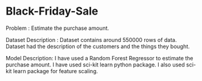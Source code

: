 # Black-Friday-Sale

Problem : 
Estimate the purchase amount.

Dataset Description :
Dataset contains around 550000 rows of data. Dataset had the description of the customers and the things they bought.

Model Description:
I have used a Random Forest Regressor to estimate the purchase amount. I have used sci-kit learn python package. I also used sci-kit learn package for feature scaling. 
